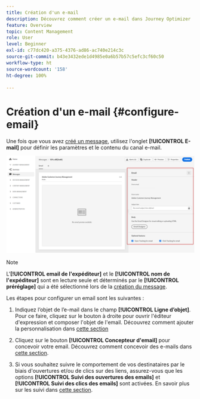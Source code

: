 ```yaml
---
title: Création d'un e-mail
description: Découvrez comment créer un e-mail dans Journey Optimizer
feature: Overview
topic: Content Management
role: User
level: Beginner
exl-id: c77dc420-a375-4376-ad86-ac740e214c3c
source-git-commit: b43e3432ede1d4985e0a6b57b57c5efc3cf60c50
workflow-type: ht
source-wordcount: '158'
ht-degree: 100%

---
```


# Création d&#39;un e-mail {#configure-email}

Une fois que vous avez [créé un message](create-message.md), utilisez l&#39;onglet **[!UICONTROL E-mail]** pour définir les paramètres et le contenu du canal e-mail.

![](assets/emails-configuration.png)

>[!NOTE]
>
>L&#39;**[!UICONTROL email de l&#39;expéditeur]** et le **[!UICONTROL nom de l&#39;expéditeur]** sont en lecture seule et déterminés par le **[!UICONTROL préréglage]** qui a été sélectionné lors de la [création du message](create-message.md).

Les étapes pour configurer un email sont les suivantes :

1. Indiquez l’objet de l’e-mail dans le champ **[!UICONTROL Ligne d’objet]**. Pour ce faire, cliquez sur le bouton à droite pour ouvrir l&#39;éditeur d&#39;expression et composer l&#39;objet de l&#39;email. Découvrez comment ajouter la personnalisation dans [cette section](../personalization/personalize.md)

1. Cliquez sur le bouton **[!UICONTROL Concepteur d&#39;email]** pour concevoir votre email. Découvrez comment concevoir des e-mails dans [cette section](design-emails.md).

1. Si vous souhaitez suivre le comportement de vos destinataires par le biais d&#39;ouvertures et/ou de clics sur des liens, assurez-vous que les options **[!UICONTROL Suivi des ouvertures des emails]** et **[!UICONTROL Suivi des clics des emails]** sont activées. En savoir plus sur les suivi dans [cette section](message-tracking.md).
